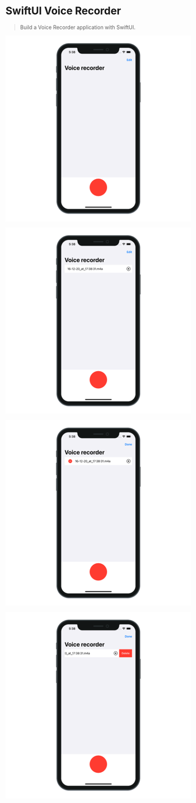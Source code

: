 # SwiftUI Voice Recorder

> Build a Voice Recorder application with SwiftUI.

![SwiftUI Voice Recorder 1](./SwiftUIVoiceRecorder_1.png "SwiftUI Voice Recorder 1")

![SwiftUI Voice Recorder 2](./SwiftUIVoiceRecorder_2.png "SwiftUI Voice Recorder 2")

![SwiftUI Voice Recorder 3](./SwiftUIVoiceRecorder_3.png "SwiftUI Voice Recorder 3")

![SwiftUI Voice Recorder 4](./SwiftUIVoiceRecorder_4.png "SwiftUI Voice Recorder 4")
